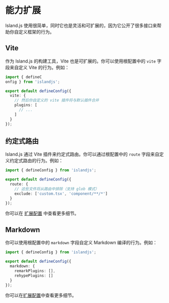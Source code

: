 # 能力扩展

Island.js 使用很简单，同时它也是灵活和可扩展的，因为它公开了很多接口来帮助你自定义框架的行为。

## Vite

作为 Island.js 的构建工具，Vite 也是可扩展的。你可以使用根配置中的 `vite` 字段来自定义 Vite 的行为。例如：

```ts
import { defineC
onfig } from 'islandjs';

export default defineConfig({
  vite: {
    // 然后你自定义的 vite 插件将与默认插件合并
    plugins: [
      // ...
    ]
  }
});
```

## 约定式路由

Island.js 通过 Vite 插件来约定式路由。你可以通过根配置中的 `route` 字段来自定义约定式路由的行为。例如：

```ts
import { defineConfig } from 'islandjs';

export default defineConfig({
  route: {
    // 这些文件将从路由中排除（支持 glob 模式）
    exclude: ['custom.tsx', 'component/**/*']
  }
});
```

你可以在 [扩展配置](/zh/api/config-extension#route) 中查看更多细节。

## Markdown

你可以使用根配置中的 `markdown` 字段自定义 Markdown 编译的行为。例如：

```ts
import { defineConfig } from 'islandjs';

export default defineConfig({
  markdown: {
    remarkPlugins: [],
    rehypePlugins: []
  }
});
```

你可以在[扩展配置](/zh/api/config-extension#markdown)中查看更多细节。
